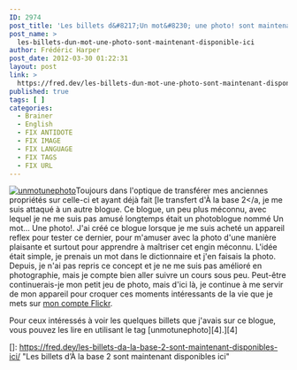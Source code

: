 ```yaml
---
ID: 2974
post_title: 'Les billets d&#8217;Un mot&#8230; une photo! sont maintenant disponible ici'
post_name: >
  les-billets-dun-mot-une-photo-sont-maintenant-disponible-ici
author: Frédéric Harper
post_date: 2012-03-30 01:22:31
layout: post
link: >
  https://fred.dev/les-billets-dun-mot-une-photo-sont-maintenant-disponible-ici/
published: true
tags: [ ]
categories:
  - Brainer
  - English
  - FIX ANTIDOTE
  - FIX IMAGE
  - FIX LANGUAGE
  - FIX TAGS
  - FIX URL
---
```

[![][1]][2]Toujours dans l'optique de transférer mes anciennes propriétés sur celle-ci et ayant déjà fait [le transfert d'À la base 2</a, je me suis attaqué à un autre blogue. Ce blogue, un peu plus méconnu, avec lequel je ne me suis pas amusé longtemps était un photoblogue nommé Un mot... Une photo!.
J'ai créé ce blogue lorsque je me suis acheté un appareil reflex pour tester ce dernier, pour m'amuser avec la photo d'une manière plaisante et surtout pour apprendre à maîtriser cet engin méconnu. L'idée était simple, je prenais un mot dans le dictionnaire et j'en faisais la photo. Depuis, je n'ai pas repris ce concept et je ne me suis pas amélioré en photographie, mais je compte bien aller suivre un cours sous peu. Peut-être continuerais-je mon petit jeu de photo, mais d'ici là, je continue à me servir de mon appareil pour croquer ces moments intéressants de la vie que je mets sur <a href="https://www.flickr.com/photos/fredericharper/" target="_blank" rel="noopener noreferrer">mon compte Flickr</a>.

Pour ceux intéressés à voir les quelques billets que j'avais sur ce blogue, vous pouvez les lire en utilisant le tag [unmotunephoto][4].][4]

 [1]: http://fred.dev/wp-content/uploads/2012/03/unmotunephoto.jpg "unmotunephoto"
 [2]: http://fred.dev/wp-content/uploads/2012/03/unmotunephoto.jpg
 []: https://fred.dev/les-billets-da-la-base-2-sont-maintenant-disponibles-ici/ "Les billets d’À la base 2 sont maintenant disponibles ici"